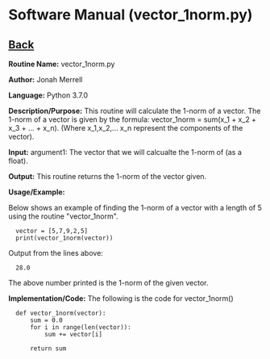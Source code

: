# Software Manual (vector_1norm.py)

## [Back](../softwaremanual)

**Routine Name:**           vector_1norm.py

**Author:** Jonah Merrell

**Language:** Python 3.7.0

**Description/Purpose:** This routine will calculate the 1-norm of a vector. The 1-norm of a vector is
 given by the formula: vector_1norm = sum(x_1 + x_2 + x_3 + ... + x_n). (Where x_1,x_2,...
 x_n represent the components of the vector).

**Input:** argument1: The vector that we will calcualte the 1-norm of (as a float).

**Output:** This routine returns the 1-norm of the vector given.

**Usage/Example:**

Below shows an example of finding the 1-norm of a vector with a length of 5 using the routine "vector_1norm". 

      vector = [5,7,9,2,5]
      print(vector_1norm(vector))

Output from the lines above:

      28.0

The above number printed is the 1-norm of the given vector.

**Implementation/Code:** The following is the code for vector_1norm()


      def vector_1norm(vector):
          sum = 0.0
          for i in range(len(vector)):
              sum += vector[i]
      
          return sum
